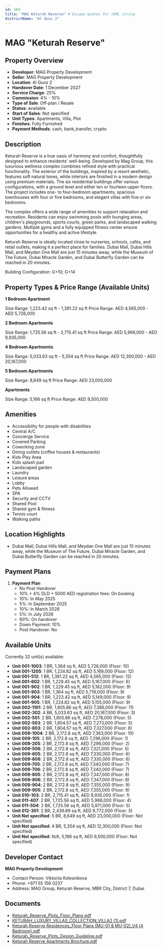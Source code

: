 ```yaml
---
id: 164
title: "MAG Keturah Reserve" # Escape quotes for YAML string
districtName: "Al Quoz 2"
---
```


# MAG "Keturah Reserve"

## Property Overview
- **Developer**: MAG Property Development
- **Seller**: MAG Property Development
- **Location**: Al Quoz 2
- **Handover Date**: 1 December 2027
- **Service Charge**: 25%
- **Commission**: 4% - 10%
- **Type of Sale**: Off-plan / Resale
- **Status**: available
- **Start of Sales**: Not specified
- **Unit Types**: Apartments, Villa, Plot
- **Finishes**: Fully Furnished
- **Payment Methods**: cash, bank_transfer, crypto

## Description
Keturah Reserve is a true oasis of harmony and comfort, thoughtfully designed to enhance residents’ well-being. Developed by Mag Group, this luxurious wellness complex combines refined style with practical functionality. The exterior of the buildings, inspired by a resort aesthetic, features soft natural tones, while interiors are finished in a modern design using premium materials. The six residential buildings offer various configurations, with a ground level and either ten or fourteen upper floors. The project includes one- to four-bedroom apartments, spacious townhouses with four or five bedrooms, and elegant villas with five or six bedrooms.

The complex offers a wide range of amenities to support relaxation and recreation. Residents can enjoy swimming pools with lounging areas, children's playgrounds, sports courts, green parks, and landscaped walking gardens. Multiple gyms and a fully equipped fitness center ensure opportunities for a healthy and active lifestyle.

Keturah Reserve is ideally located close to nurseries, schools, cafés, and retail outlets, making it a perfect place for families. Dubai Mall, Dubai Hills Mall, and Meydan One Mall are just 15 minutes away, while the Museum of The Future, Dubai Miracle Garden, and Dubai Butterfly Garden can be reached in 20 minutes.

Building Configuration: G+10; G+14

## Property Types & Price Range (Available Units)
**1 Bedroom Apartment**

Size Range: 1,223.42 sq ft - 1,381.22 sq ft
Price Range: AED 4,565,000 - AED 5,726,000

**2 Bedroom Apartments**

Size Range: 1,725.56 sq ft - 2,715.41 sq ft
Price Range: AED 5,966,000 - AED 9,935,000

**4 Bedroom Apartments**

Size Range: 5,033.63 sq ft - 5,354 sq ft
Price Range: AED 12,300,000 - AED 20,167,000

**5 Bedroom Apartments**

Size Range: 8,649 sq ft
Price Range: AED 23,000,000

**Apartments**

Size Range: 5,166 sq ft
Price Range: AED 9,500,000

## Amenities
- Accessibility for people with disabilities
- Central A/C
- Concierge Service
- Covered Parking
- Coworking zone
- Dining outlets  (coffee houses & restaurants)
- Kids Play Area
- Kids splash pad
- Landscaped garden
- Laundry
- Leisure areas
- Lobby
- Pets Allowed
- SPA
- Security and CCTV
- Shared Pool
- Shared gym & fitness
- Tennis court
- Walking paths

## Location Highlights
- Dubai Mall, Dubai Hills Mall, and Meydan One Mall are just 15 minutes away, while the Museum of The Future, Dubai Miracle Garden, and Dubai Butterfly Garden can be reached in 20 minutes.

## Payment Plans
1. **Payment Plan**
   - No Post Handover
   - 10% + 4% DLD + 5000 AED registration fees: On booking
   - 10%: In May 2025
   - 5%: In September 2025
   - 10%: In March 2026
   - 5%: In July 2026
   - 60%: On handover
   - Down Payment: 10%
   - Post Handover: No

## Available Units
Currently 32 unit(s) available:
- **Unit 001-1003**: 1 BR, 1,364 sq ft, AED 5,726,000 (Floor: 10)
- **Unit 001-1205**: 1 BR, 1,224.82 sq ft, AED 5,169,000 (Floor: 12)
- **Unit 001-512**: 1 BR, 1,381.22 sq ft, AED 4,565,000 (Floor: 12)
- **Unit 001-602**: 1 BR, 1,229.45 sq ft, AED 5,167,000 (Floor: 6)
- **Unit 001-902**: 1 BR, 1,229.45 sq ft, AED 5,182,000 (Floor: 9)
- **Unit 001-903**: 1 BR, 1,364 sq ft, AED 5,719,000 (Floor: 9)
- **Unit 001-904**: 1 BR, 1,223.42 sq ft, AED 5,149,000 (Floor: 9)
- **Unit 001-905**: 1 BR, 1,224.82 sq ft, AED 5,155,000 (Floor: 9)
- **Unit 002-1101**: 2 BR, 1,805.86 sq ft, AED 7,386,000 (Floor: 11)
- **Unit 002-302**: 4 BR, 5,033.63 sq ft, AED 20,167,000 (Floor: 3)
- **Unit 002-501**: 2 BR, 1,805.86 sq ft, AED 7,278,000 (Floor: 5)
- **Unit 002-503**: 2 BR, 1,804.57 sq ft, AED 7,273,000 (Floor: 5)
- **Unit 002-803**: 2 BR, 1,804.57 sq ft, AED 7,327,000 (Floor: 8)
- **Unit 009-1004**: 2 BR, 2,172.8 sq ft, AED 7,363,000 (Floor: 10)
- **Unit 009-105**: 2 BR, 2,172.8 sq ft, AED 7,296,000 (Floor: 1)
- **Unit 009-205**: 2 BR, 2,172.8 sq ft, AED 7,296,000 (Floor: 2)
- **Unit 009-506**: 2 BR, 2,172.8 sq ft, AED 7,321,000 (Floor: 5)
- **Unit 009-605**: 2 BR, 2,172.8 sq ft, AED 7,330,000 (Floor: 6)
- **Unit 009-606**: 2 BR, 2,172.8 sq ft, AED 7,330,000 (Floor: 6)
- **Unit 009-705**: 2 BR, 2,172.8 sq ft, AED 7,340,000 (Floor: 7)
- **Unit 009-706**: 2 BR, 2,172.8 sq ft, AED 7,340,000 (Floor: 7)
- **Unit 009-805**: 2 BR, 2,172.8 sq ft, AED 7,347,000 (Floor: 8)
- **Unit 009-806**: 2 BR, 2,172.8 sq ft, AED 7,347,000 (Floor: 8)
- **Unit 009-904**: 2 BR, 2,172.8 sq ft, AED 7,355,000 (Floor: 9)
- **Unit 009-905**: 2 BR, 2,172.8 sq ft, AED 7,355,000 (Floor: 9)
- **Unit 010-103**: 2 BR, 2,715.41 sq ft, AED 9,935,000 (Floor: 1)
- **Unit 011-407**: 2 BR, 1,725.56 sq ft, AED 5,966,000 (Floor: 4)
- **Unit 011-504**: 2 BR, 1,725.56 sq ft, AED 5,971,000 (Floor: 5)
- **Unit 012-301**: 2 BR, 2,436.89 sq ft, AED 9,772,000 (Floor: 3)
- **Unit Not specified**: 5 BR, 8,649 sq ft, AED 23,000,000 (Floor: Not specified)
- **Unit Not specified**: 4 BR, 5,354 sq ft, AED 12,300,000 (Floor: Not specified)
- **Unit Not specified**: N/A, 5,166 sq ft, AED 9,500,000 (Floor: Not specified)

## Developer Contact
**MAG Property Development**
- Contact Person: Viktoriia Kolesnikova
- Phone: +971 55 156 0237
- Address: MAG Group, Keturah Reserve, MBR City, District 7, Dubai

## Documents
- [Keturah_Reserve_Plots_Floor_Plans.pdf](https://cdn.geniemap.net/2023/08/02/CKdO5iZs7JnyOjHYFEOrDi21idlvoE4UgIBk3gdL.pdf)
- [KETURAH_LUXURY_VILLAS_COLLECTION_VILLA2 (1).pdf](https://cdn.geniemap.net/2024/01/05/nKkdnoGf684o7KAE8F80Zog5vlJs1aQ0jvdKqAWv.pdf)
- [Keturah Reserve Residences_Floor Plans (MU-01 & MU-02)_V4 (4 Bedroom).pdf](https://cdn.geniemap.net/2023/11/16/ehK1Y9v1SEgAwLxWp4rRxtPteN2nNKNfPVmITqNo.pdf)
- [Keturah_Reserve_Plots_Design_Guideline.pdf](https://cdn.geniemap.net/2023/06/22/DRLsfpX5RnW9uc0uZ2brDBBrHwZj7cZqzUXnVL7m.pdf)
- [Keturah Reserve Apartments Brochure.pdf](https://cdn.geniemap.net/2024/02/11/0sAu5qlTWPA2erXrdiJuSw3eHbHOBol6dmoh1eVD.pdf)
